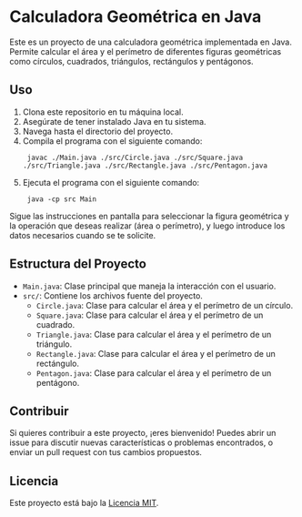# Calculadora Geométrica en Java

Este es un proyecto de una calculadora geométrica implementada en Java. Permite calcular el área y el perímetro de diferentes figuras geométricas como círculos, cuadrados, triángulos, rectángulos y pentágonos.

## Uso

1. Clona este repositorio en tu máquina local.
2. Asegúrate de tener instalado Java en tu sistema.
3. Navega hasta el directorio del proyecto.
4. Compila el programa con el siguiente comando:
   ```shell
    javac ./Main.java ./src/Circle.java ./src/Square.java ./src/Triangle.java ./src/Rectangle.java ./src/Pentagon.java
   ```
5. Ejecuta el programa con el siguiente comando:
   ```shell
    java -cp src Main
   ```

Sigue las instrucciones en pantalla para seleccionar la figura geométrica y la operación que deseas realizar (área o perímetro), y luego introduce los datos necesarios cuando se te solicite.

## Estructura del Proyecto

- `Main.java`: Clase principal que maneja la interacción con el usuario.
- `src/`: Contiene los archivos fuente del proyecto.
  - `Circle.java`: Clase para calcular el área y el perímetro de un círculo.
  - `Square.java`: Clase para calcular el área y el perímetro de un cuadrado.
  - `Triangle.java`: Clase para calcular el área y el perímetro de un triángulo.
  - `Rectangle.java`: Clase para calcular el área y el perímetro de un rectángulo.
  - `Pentagon.java`: Clase para calcular el área y el perímetro de un pentágono.

## Contribuir

Si quieres contribuir a este proyecto, ¡eres bienvenido! Puedes abrir un issue para discutir nuevas características o problemas encontrados, o enviar un pull request con tus cambios propuestos.

## Licencia

Este proyecto está bajo la [Licencia MIT](LICENSE).
